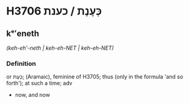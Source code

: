 # H3706 כְּעֶנֶת / כענת

## kᵉʻeneth

_(keh-eh'-neth | keh-eh-NET | keh-eh-NET)_

### Definition

or כְּעֶת; (Aramaic), feminine of H3705; thus (only in the formula 'and so forth'); at such a time; adv

- now, and now
